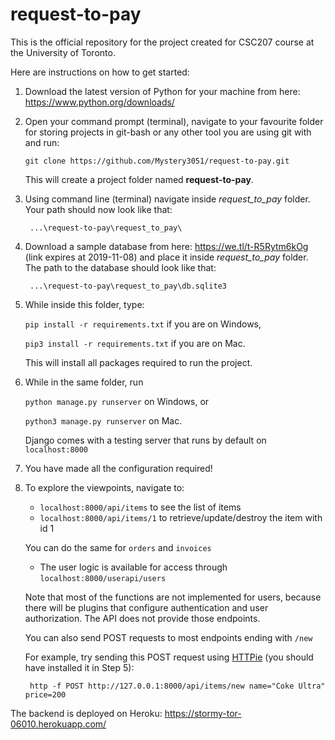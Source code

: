 # request-to-pay

This is the official repository for the project created for CSC207 course at
the University of Toronto.

Here are instructions on how to get started:

1) Download the latest version of Python for your machine from here:
   https://www.python.org/downloads/

2) Open your command prompt (terminal), navigate to your favourite folder for
 storing projects in git-bash or any other tool you are using git with and run:

       git clone https://github.com/Mystery3051/request-to-pay.git

    This will create a project folder named **request-to-pay**.
    
3) Using command line (terminal) navigate inside *request_to_pay* folder.
 Your path should now look like that:
 
        ...\request-to-pay\request_to_pay\
 
4) Download a sample database from here: https://we.tl/t-R5Rytm6kOg 
(link expires at 2019-11-08) and place it inside *request_to_pay* folder. The path to the database should look like that:

        ...\request-to-pay\request_to_pay\db.sqlite3
 
5) While inside this folder, type:
 
    ```pip install -r requirements.txt``` if you are on Windows,
    
    ```pip3 install -r requirements.txt``` if you are on Mac.
    
    This will install all packages required to run the project.

6) While in the same folder, run

    ```python manage.py runserver``` on Windows, or
    
    ```python3 manage.py runserver``` on Mac.
    
    Django comes with a testing server that runs by default on ```localhost:8000```
   
7) You have made all the configuration required!

8) To explore the viewpoints, navigate to:
    - `localhost:8000/api/items` to see the list of items
    - `localhost:8000/api/items/1` to retrieve/update/destroy the item with id 1
    
    You can do the same for `orders` and `invoices`
    
    - The user logic is available for access through
     `localhost:8000/userapi/users`
     
     Note that most of the functions are not implemented for users, because
     there will be plugins that configure authentication and user authorization.
     The API does not provide those endpoints.
    
    You can also send POST requests to most endpoints ending with `/new`
    
    For example, try sending this POST request using [HTTPie](https://httpie.org/)
    (you should have installed it in Step 5):
    
        http -f POST http://127.0.0.1:8000/api/items/new name="Coke Ultra" price=200

The backend is deployed on Heroku: https://stormy-tor-06010.herokuapp.com/

